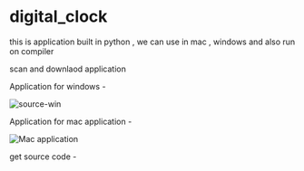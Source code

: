 # digital_clock
this is application built in python , we can use in mac , windows and also run on compiler

scan and downlaod application

Application for windows - 

![source-win](https://github.com/user-attachments/assets/8800a224-a816-4cdd-8b08-bd3b5d18527c)


Application for mac application - 

![Mac application](https://github.com/user-attachments/assets/d1044714-ca28-4c91-b0a9-1a686fda0140)

get source code - 


